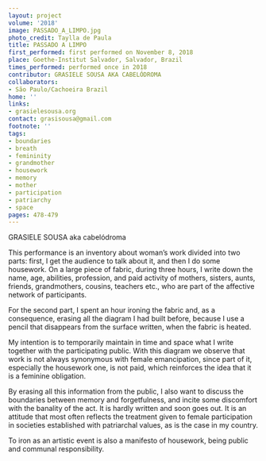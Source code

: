 ```yaml
---
layout: project
volume: '2018'
image: PASSADO_A_LIMPO.jpg
photo_credit: Taylla de Paula
title: PASSADO A LIMPO
first_performed: first performed on November 8, 2018
place: Goethe-Institut Salvador, Salvador, Brazil
times_performed: performed once in 2018
contributor: GRASIELE SOUSA AKA CABELÓDROMA
collaborators:
- São Paulo/Cachoeira Brazil
home: ''
links:
- grasielesousa.org
contact: grasisousa@gmail.com
footnote: ''
tags:
- boundaries
- breath
- femininity
- grandmother
- housework
- memory
- mother
- participation
- patriarchy
- space
pages: 478-479
---
```




GRASIELE SOUSA aka cabelódroma

This performance is an inventory about woman’s work divided into two parts: first, I get the audience to talk about it, and then I do some housework. On a large piece of fabric, during three hours, I write down the name, age, abilities, profession, and paid activity of mothers, sisters, aunts, friends, grandmothers, cousins, teachers etc., who are part of the affective network of participants.

For the second part, I spent an hour ironing the fabric and, as a consequence, erasing all the diagram I had built before, because I use a pencil that disappears from the surface written, when the fabric is heated.

My intention is to temporarily maintain in time and space what I write together with the participating public. With this diagram we observe that work is not always synonymous with female emancipation, since part of it, especially the housework one, is not paid, which reinforces the idea that it is a feminine obligation.

By erasing all this information from the public, I also want to discuss the boundaries between memory and forgetfulness, and incite some discomfort with the banality of the act. It is hardly written and soon goes out. It is an attitude that most often reflects the treatment given to female participation in societies established with patriarchal values, as is the case in my country.

To iron as an artistic event is also a manifesto of housework, being public and communal responsibility.
